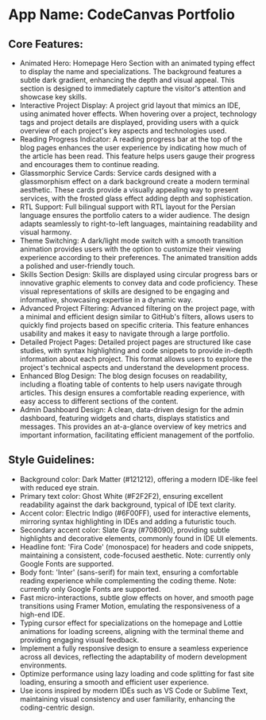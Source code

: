 # **App Name**: CodeCanvas Portfolio

## Core Features:

- Animated Hero: Homepage Hero Section with an animated typing effect to display the name and specializations. The background features a subtle dark gradient, enhancing the depth and visual appeal. This section is designed to immediately capture the visitor's attention and showcase key skills.
- Interactive Project Display: A project grid layout that mimics an IDE, using animated hover effects. When hovering over a project, technology tags and project details are displayed, providing users with a quick overview of each project's key aspects and technologies used.
- Reading Progress Indicator: A reading progress bar at the top of the blog pages enhances the user experience by indicating how much of the article has been read. This feature helps users gauge their progress and encourages them to continue reading.
- Glassmorphic Service Cards: Service cards designed with a glassmorphism effect on a dark background create a modern terminal aesthetic. These cards provide a visually appealing way to present services, with the frosted glass effect adding depth and sophistication.
- RTL Support: Full bilingual support with RTL layout for the Persian language ensures the portfolio caters to a wider audience. The design adapts seamlessly to right-to-left languages, maintaining readability and visual harmony.
- Theme Switching: A dark/light mode switch with a smooth transition animation provides users with the option to customize their viewing experience according to their preferences. The animated transition adds a polished and user-friendly touch.
- Skills Section Design: Skills are displayed using circular progress bars or innovative graphic elements to convey data and code proficiency. These visual representations of skills are designed to be engaging and informative, showcasing expertise in a dynamic way.
- Advanced Project Filtering: Advanced filtering on the project page, with a minimal and efficient design similar to GitHub's filters, allows users to quickly find projects based on specific criteria. This feature enhances usability and makes it easy to navigate through a large portfolio.
- Detailed Project Pages: Detailed project pages are structured like case studies, with syntax highlighting and code snippets to provide in-depth information about each project. This format allows users to explore the project's technical aspects and understand the development process.
- Enhanced Blog Design: The blog design focuses on readability, including a floating table of contents to help users navigate through articles. This design ensures a comfortable reading experience, with easy access to different sections of the content.
- Admin Dashboard Design: A clean, data-driven design for the admin dashboard, featuring widgets and charts, displays statistics and messages. This provides an at-a-glance overview of key metrics and important information, facilitating efficient management of the portfolio.

## Style Guidelines:

- Background color: Dark Matter (#121212), offering a modern IDE-like feel with reduced eye strain.
- Primary text color: Ghost White (#F2F2F2), ensuring excellent readability against the dark background, typical of IDE text clarity.
- Accent color: Electric Indigo (#6F00FF), used for interactive elements, mirroring syntax highlighting in IDEs and adding a futuristic touch.
- Secondary accent color: Slate Gray (#708090), providing subtle highlights and decorative elements, commonly found in IDE UI elements.
- Headline font: 'Fira Code' (monospace) for headers and code snippets, maintaining a consistent, code-focused aesthetic. Note: currently only Google Fonts are supported.
- Body font: 'Inter' (sans-serif) for main text, ensuring a comfortable reading experience while complementing the coding theme. Note: currently only Google Fonts are supported.
- Fast micro-interactions, subtle glow effects on hover, and smooth page transitions using Framer Motion, emulating the responsiveness of a high-end IDE.
- Typing cursor effect for specializations on the homepage and Lottie animations for loading screens, aligning with the terminal theme and providing engaging visual feedback.
- Implement a fully responsive design to ensure a seamless experience across all devices, reflecting the adaptability of modern development environments.
- Optimize performance using lazy loading and code splitting for fast site loading, ensuring a smooth and efficient user experience.
- Use icons inspired by modern IDEs such as VS Code or Sublime Text, maintaining visual consistency and user familiarity, enhancing the coding-centric design.
